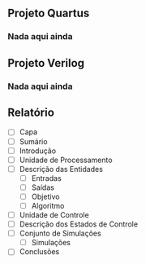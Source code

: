 ## Projeto Quartus
### Nada aqui ainda

## Projeto Verilog
### Nada aqui ainda

## Relatório

- [ ] Capa
- [ ] Sumário
- [ ] Introdução
- [ ] Unidade de Processamento
- [ ] Descrição das Entidades
  - [ ] Entradas
  - [ ] Saídas
  - [ ] Objetivo
  - [ ] Algoritmo
- [ ] Unidade de Controle
- [ ] Descrição dos Estados de Controle
- [ ] Conjunto de Simulações
  - [ ] Simulações
- [ ] Conclusões
